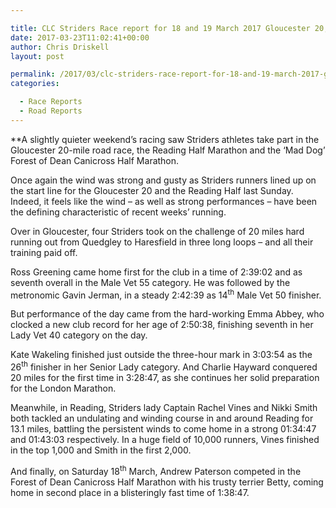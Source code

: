 ```yaml
---

title: CLC Striders Race report for 18 and 19 March 2017 Gloucester 20, Reading Half Marathon and the ‘Mad Dog’ Forest of Dean Canicross Half Marathon
date: 2017-03-23T11:02:41+00:00
author: Chris Driskell
layout: post

permalink: /2017/03/clc-striders-race-report-for-18-and-19-march-2017-gloucester-20-reading-half-marathon-and-the-mad-dog-forest-of-dean-canicross-half-marathon/
categories:

  - Race Reports
  - Road Reports
---
```

**A slightly quieter weekend’s racing saw Striders athletes take part in the Gloucester 20-mile road race, the Reading Half Marathon and the ‘Mad Dog’ Forest of Dean Canicross Half Marathon.</p> 

</strong>Once again the wind was strong and gusty as Striders runners lined up on the start line for the Gloucester 20 and the Reading Half last Sunday. Indeed, it feels like the wind – as well as strong performances – have been the defining characteristic of recent weeks’ running.

Over in Gloucester, four Striders took on the challenge of 20 miles hard running out from Quedgley to Haresfield in three long loops – and all their training paid off.

Ross Greening came home first for the club in a time of 2:39:02 and as seventh overall in the Male Vet 55 category. He was followed by the metronomic Gavin Jerman, in a steady 2:42:39 as 14<sup>th</sup> Male Vet 50 finisher.

But performance of the day came from the hard-working Emma Abbey, who clocked a new club record for her age of 2:50:38, finishing seventh in her Lady Vet 40 category on the day.

Kate Wakeling finished just outside the three-hour mark in 3:03:54 as the 26<sup>th</sup> finisher in her Senior Lady category. And Charlie Hayward conquered 20 miles for the first time in 3:28:47, as she continues her solid preparation for the London Marathon.

Meanwhile, in Reading, Striders lady Captain Rachel Vines and Nikki Smith both tackled an undulating and winding course in and around Reading for 13.1 miles, battling the persistent winds to come home in a strong 01:34:47 and 01:43:03 respectively. In a huge field of 10,000 runners, Vines finished in the top 1,000 and Smith in the first 2,000.

And finally, on Saturday 18<sup>th</sup> March, Andrew Paterson competed in the Forest of Dean Canicross Half Marathon with his trusty terrier Betty, coming home in second place in a blisteringly fast time of 1:38:47.